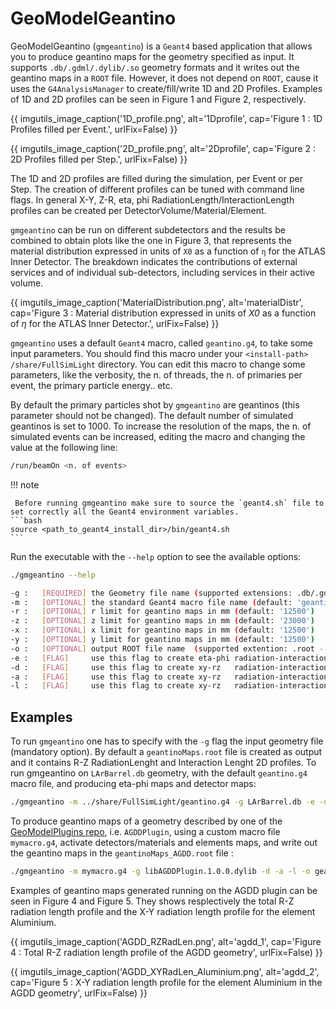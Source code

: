 # GeoModelGeantino

GeoModelGeantino (`gmgeantino`) is a `Geant4` based application that allows you to produce geantino maps for the geometry specified as input. It supports `.db/.gdml/.dylib/.so` geometry formats and it writes out the geantino maps in a `ROOT` file. However, it does not depend on `ROOT`, cause it uses the `G4AnalysisManager` to create/fill/write 1D and 2D Profiles. Examples of 1D and 2D profiles can be seen in Figure 1 and Figure 2, respectively.

{{ imgutils_image_caption('1D_profile.png', 
   alt='1Dprofile', 
   cap='Figure 1 : 1D Profiles filled per Event.',
   urlFix=False) 
}}

{{ imgutils_image_caption('2D_profile.png', 
   alt='2Dprofile', 
   cap='Figure 2 : 2D Profiles filled per Step.',
   urlFix=False) 
}}


The 1D and 2D profiles are filled during the simulation, per Event or per Step. The creation of different profiles can be tuned with command line flags. In general X-Y, Z-R, eta, phi RadiationLength/InteractionLength profiles can be created per DetectorVolume/Material/Element.


`gmgeantino` can be run on different subdetectors and the results be combined to obtain plots like the one in Figure 3, that represents the material distribution expressed in units of `X0` as a function of `η` for the ATLAS Inner Detector.  The breakdown indicates the contributions of external services and of individual sub-detectors, including services in their active volume.

{{ imgutils_image_caption('MaterialDistribution.png', 
   alt='materialDistr', 
   cap='Figure 3 : Material distribution expressed in units of *X0* as a function of *η* for the ATLAS Inner Detector.',
   urlFix=False) 
}}

`gmgeantino` uses a default `Geant4` macro, called `geantino.g4`, to take some input parameters. You should find this macro under your `<install-path> /share/FullSimLight` directory. You can edit this macro to change some parameters, like the verbosity, the n. of threads, the n. of primaries per event, the primary particle energy.. etc. 

By default the primary particles shot by `gmgeantino` are geantinos (this parameter should not be changed). The default number of simulated geantinos is set to 1000. To increase the resolution of the maps, the n. of simulated events can be increased, editing the macro and changing the value at the following line:

```bash
/run/beamOn <n. of events>
```
!!! note

     Before running gmgeantino make sure to source the `geant4.sh` file to set correctly all the Geant4 environment variables. 
    ```bash
    source <path_to_geant4_install_dir>/bin/geant4.sh
    ```


Run the executable with the `--help` option to see the available options:

``` bash
./gmgeantino --help

-g :   [REQUIRED] the Geometry file name (supported extensions: .db/.gdml/.dylib/.so) 
-m :   [OPTIONAL] the standard Geant4 macro file name (default: 'geantino.g4') 
-r :   [OPTIONAL] r limit for geantino maps in mm (default: '12500') 
-z :   [OPTIONAL] z limit for geantino maps in mm (default: '23000') 
-x :   [OPTIONAL] x limit for geantino maps in mm (default: '12500') 
-y :   [OPTIONAL] y limit for geantino maps in mm (default: '12500') 
-o :   [OPTIONAL] output ROOT file name  (supported extention: .root - default: 'geantinoMaps.root') 
-e :   [FLAG]     use this flag to create eta-phi radiation-interaction length 1D profile histograms (caveat: the process might run out of memory!)
-d :   [FLAG]     use this flag to create xy-rz   radiation-interaction length 2D profile histograms for 'detectors' (caveat: the process might run out of memory!)
-a :   [FLAG]     use this flag to create xy-rz   radiation-interaction length 2D profile histograms for 'materials' (caveat: the process might run out of memory!)
-l :   [FLAG]     use this flag to create xy-rz   radiation-interaction length 2D profile histograms for 'elements'  (caveat: the process might run out of memory!)
``` 


## Examples

To run `gmgeantino` one has to specify with the `-g` flag the input geometry file (mandatory option). By default a `geantinoMaps.root` file is created as output and it contains R-Z RadiationLenght and Interaction Lenght 2D profiles. To run gmgeantino on `LArBarrel.db` geometry, with the default `geantino.g4` macro file, and producing eta-phi maps and detector maps:

``` bash
./gmgeantino -m ../share/FullSimLight/geantino.g4 -g LArBarrel.db -e -d 
``` 

To produce geantino maps of a geometry described by one of the [GeoModelPlugins repo](https://gitlab.cern.ch/atlas/GeoModelPlugins), i.e.  `AGDDPlugin`, using a custom macro file `mymacro.g4`, activate detectors/materials and elements maps, and write out the geantino maps in the `geantinoMaps_AGDD.root` file :

``` bash
./gmgeantino -m mymacro.g4 -g libAGDDPlugin.1.0.0.dylib -d -a -l -o geantinoMaps_AGDD.root 
```
Examples of geantino maps generated running on the AGDD plugin can be seen in Figure 4 and Figure 5. They shows resplectively the total R-Z radiation length profile and the X-Y radiation length profile for the element Aluminium. 

{{ imgutils_image_caption('AGDD_RZRadLen.png', 
   alt='agdd_1', 
   cap='Figure 4 : Total R-Z radiation length profile of the AGDD geometry',
   urlFix=False) 
}}

{{ imgutils_image_caption('AGDD_XYRadLen_Aluminium.png', 
   alt='agdd_2', 
   cap='Figure 5 : X-Y radiation length profile for the element Aluminium in the AGDD geometry',
   urlFix=False) 
}}




